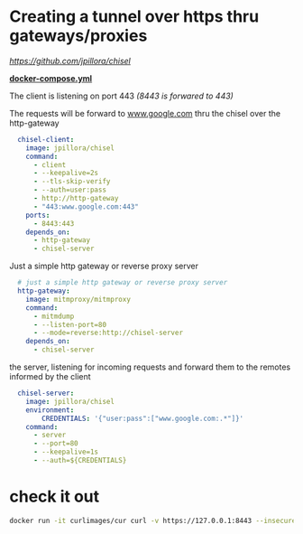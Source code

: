 # Creating a tunnel over https thru gateways/proxies
_https://github.com/jpillora/chisel_

**[docker-compose.yml](docker-compose.yml)**


The client is listening on port 443  _(8443 is forwared to 443)_

The requests will be forward to www.google.com thru the chisel over the http-gateway
```yaml
  chisel-client:
    image: jpillora/chisel
    command:
      - client
      - --keepalive=2s 
      - --tls-skip-verify
      - --auth=user:pass
      - http://http-gateway 
      - "443:www.google.com:443"
    ports: 
      - 8443:443
    depends_on:
      - http-gateway
      - chisel-server
```

Just a simple http gateway or reverse proxy server

```yaml   
  # just a simple http gateway or reverse proxy server
  http-gateway:
    image: mitmproxy/mitmproxy
    command:
      - mitmdump
      - --listen-port=80
      - --mode=reverse:http://chisel-server
    depends_on:
      - chisel-server
```

the server, listening for incoming requests and forward them to the remotes informed by the client

```yaml      
  chisel-server:
    image: jpillora/chisel
    environment: 
        CREDENTIALS: '{"user:pass":["www.google.com:.*"]}'
    command:
      - server
      - --port=80 
      - --keepalive=1s
      - --auth=${CREDENTIALS}
```

# check it out
```bash
docker run -it curlimages/cur curl -v https://127.0.0.1:8443 --insecure
```
